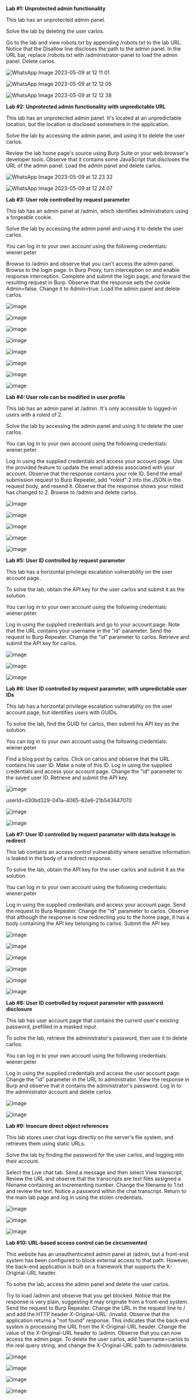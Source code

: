 **Lab #1: Unprotected admin functionality**

This lab has an unprotected admin panel.

Solve the lab by deleting the user carlos.

Go to the lab and view robots.txt by appending /robots.txt to the lab URL. Notice that the Disallow line discloses the path to the admin panel.
In the URL bar, replace /robots.txt with /administrator-panel to load the admin panel.
Delete carlos.

![WhatsApp Image 2023-05-09 at 12 11 01](https://github.com/SURYASNAIR1/PortSwigger/assets/123303806/825ebf27-2c90-4492-bff1-557b5bcc70e9)

![WhatsApp Image 2023-05-09 at 12 12 05](https://github.com/SURYASNAIR1/PortSwigger/assets/123303806/db4d5427-048d-46da-a9e0-c3a7683e51b9)

![WhatsApp Image 2023-05-09 at 12 12 38](https://github.com/SURYASNAIR1/PortSwigger/assets/123303806/9efef74b-29df-4f57-ae99-e3bdceb1933b)

**Lab #2: Unprotected admin functionality with unpredictable URL**

This lab has an unprotected admin panel. It's located at an unpredictable location, but the location is disclosed somewhere in the application.

Solve the lab by accessing the admin panel, and using it to delete the user carlos.

Review the lab home page's source using Burp Suite or your web browser's developer tools.
Observe that it contains some JavaScript that discloses the URL of the admin panel.
Load the admin panel and delete carlos.

![WhatsApp Image 2023-05-09 at 12 23 32](https://github.com/SURYASNAIR1/PortSwigger/assets/123303806/1b9c395f-c0a8-424e-8172-feec2294da48)

![WhatsApp Image 2023-05-09 at 12 24 07](https://github.com/SURYASNAIR1/PortSwigger/assets/123303806/f59421de-b08c-4488-8cec-f16a5692705c)

**Lab #3: User role controlled by request parameter**

This lab has an admin panel at /admin, which identifies administrators using a forgeable cookie.

Solve the lab by accessing the admin panel and using it to delete the user carlos.

You can log in to your own account using the following credentials: wiener:peter

Browse to /admin and observe that you can't access the admin panel.
Browse to the login page.
In Burp Proxy, turn interception on and enable response interception.
Complete and submit the login page, and forward the resulting request in Burp.
Observe that the response sets the cookie Admin=false. Change it to Admin=true.
Load the admin panel and delete carlos.

![image](https://github.com/SURYASNAIR1/PortSwigger/assets/123303806/3ca2a357-6f9a-4f8a-8627-e0719deb6cd7)

![image](https://github.com/SURYASNAIR1/PortSwigger/assets/123303806/1cb4cad5-bb35-4e1a-a2ba-4efc8173cfbd)

![image](https://github.com/SURYASNAIR1/PortSwigger/assets/123303806/90e05622-6d0e-4ce2-a183-bde679c495d2)

![image](https://github.com/SURYASNAIR1/PortSwigger/assets/123303806/4634a67b-faf2-43d9-aa06-72652dfae2fb)

![image](https://github.com/SURYASNAIR1/PortSwigger/assets/123303806/af0e339a-0c68-4619-8979-337d26345d2f)

![image](https://github.com/SURYASNAIR1/PortSwigger/assets/123303806/c2ffdacb-d88a-4d48-bd94-ce983cac4788)

![image](https://github.com/SURYASNAIR1/PortSwigger/assets/123303806/f0a2d462-e56f-406b-9183-2b800e932da8)

![image](https://github.com/SURYASNAIR1/PortSwigger/assets/123303806/b6f45abf-4be8-4e4d-a681-dff2656ae8f8)

**Lab #4: User role can be modified in user profile**

This lab has an admin panel at /admin. It's only accessible to logged-in users with a roleid of 2.

Solve the lab by accessing the admin panel and using it to delete the user carlos.

You can log in to your own account using the following credentials: wiener:peter.

Log in using the supplied credentials and access your account page.
Use the provided feature to update the email address associated with your account.
Observe that the response contains your role ID.
Send the email submission request to Burp Repeater, add "roleid":2 into the JSON in the request body, and resend it.
Observe that the response shows your roleid has changed to 2.
Browse to /admin and delete carlos.

![image](https://github.com/SURYASNAIR1/PortSwigger/assets/123303806/2fe8c073-df2b-4d0c-aa30-d66e01e1eb58)

![image](https://github.com/SURYASNAIR1/PortSwigger/assets/123303806/aa677078-d68d-43ca-afb8-424bcb0ada1f)

![image](https://github.com/SURYASNAIR1/PortSwigger/assets/123303806/ccd7cf25-6111-4357-8d25-e889cad1c2f6)

![image](https://github.com/SURYASNAIR1/PortSwigger/assets/123303806/3fe3d501-58b4-4621-9d18-05906b91b9fc)

![image](https://github.com/SURYASNAIR1/PortSwigger/assets/123303806/85c11cca-a7f7-4906-9134-95b7130227ab)

**Lab #5: User ID controlled by request parameter**

This lab has a horizontal privilege escalation vulnerability on the user account page.

To solve the lab, obtain the API key for the user carlos and submit it as the solution.

You can log in to your own account using the following credentials: wiener:peter.

Log in using the supplied credentials and go to your account page.
Note that the URL contains your username in the "id" parameter.
Send the request to Burp Repeater.
Change the "id" parameter to carlos.
Retrieve and submit the API key for carlos.

![image](https://github.com/SURYASNAIR1/PortSwigger/assets/123303806/1c390a42-2233-4bbd-92c1-ae038643ce7d)

![image](https://github.com/SURYASNAIR1/PortSwigger/assets/123303806/53174ea8-8892-4971-88fc-47e4eda78cb9)

![image](https://github.com/SURYASNAIR1/PortSwigger/assets/123303806/994f407d-483e-4374-8db2-e4d5eaec56b0)

**Lab #6: User ID controlled by request parameter, with unpredictable user IDs**

This lab has a horizontal privilege escalation vulnerability on the user account page, but identifies users with GUIDs.

To solve the lab, find the GUID for carlos, then submit his API key as the solution.

You can log in to your own account using the following credentials: wiener:peter

Find a blog post by carlos.
Click on carlos and observe that the URL contains his user ID. Make a note of this ID.
Log in using the supplied credentials and access your account page.
Change the "id" parameter to the saved user ID.
Retrieve and submit the API key.

![image](https://github.com/SURYASNAIR1/PortSwigger/assets/123303806/18bcf60b-3824-441b-a1c9-6c535e84ebd8)

userId=d30bd329-041a-4065-82e6-21b543647070

![image](https://github.com/SURYASNAIR1/PortSwigger/assets/123303806/0b6e6fb2-2f36-472d-aeda-e5d7709b6b52)

![image](https://github.com/SURYASNAIR1/PortSwigger/assets/123303806/da6415cb-2f04-443c-9f5f-e5ecd9f54c8b)

**Lab #7: User ID controlled by request parameter with data leakage in redirect**

This lab contains an access control vulnerability where sensitive information is leaked in the body of a redirect response.

To solve the lab, obtain the API key for the user carlos and submit it as the solution.

You can log in to your own account using the following credentials: wiener:peter

Log in using the supplied credentials and access your account page.
Send the request to Burp Repeater.
Change the "id" parameter to carlos.
Observe that although the response is now redirecting you to the home page, it has a body containing the API key belonging to carlos.
Submit the API key.

![image](https://github.com/SURYASNAIR1/PortSwigger/assets/123303806/d47e5b8d-a694-4e26-ba93-3a0c319f077b)

![image](https://github.com/SURYASNAIR1/PortSwigger/assets/123303806/d87a277c-24b0-4b49-be71-38fd537e6baa)

![image](https://github.com/SURYASNAIR1/PortSwigger/assets/123303806/d128cd2b-a7c1-47c6-9870-2a06564cd0ba)

![image](https://github.com/SURYASNAIR1/PortSwigger/assets/123303806/74dc541b-f550-4bbc-8dc2-4c705d277d59)

![image](https://github.com/SURYASNAIR1/PortSwigger/assets/123303806/c01320e4-49d4-4fa2-b3c3-64cc9dad7092)

![image](https://github.com/SURYASNAIR1/PortSwigger/assets/123303806/3dc826f6-5efd-4746-a4b4-cf472418b277)

**Lab #8: User ID controlled by request parameter with password disclosure**

This lab has user account page that contains the current user's existing password, prefilled in a masked input.

To solve the lab, retrieve the administrator's password, then use it to delete carlos.

You can log in to your own account using the following credentials: wiener:peter

Log in using the supplied credentials and access the user account page.
Change the "id" parameter in the URL to administrator.
View the response in Burp and observe that it contains the administrator's password.
Log in to the administrator account and delete carlos.

![image](https://github.com/SURYASNAIR1/PortSwigger/assets/123303806/36478a5d-ca3e-4fd7-8a96-92b7d8ba8eb3)

![image](https://github.com/SURYASNAIR1/PortSwigger/assets/123303806/e866d424-c9d7-4ad7-8ccf-4849b34ad9b7)

**Lab #9: Insecure direct object references**

This lab stores user chat logs directly on the server's file system, and retrieves them using static URLs.

Solve the lab by finding the password for the user carlos, and logging into their account.

Select the Live chat tab.
Send a message and then select View transcript.
Review the URL and observe that the transcripts are text files assigned a filename containing an incrementing number.
Change the filename to 1.txt and review the text. Notice a password within the chat transcript.
Return to the main lab page and log in using the stolen credentials.

![image](https://github.com/SURYASNAIR1/PortSwigger/assets/123303806/8bdc1cc3-ab60-49a5-ad4b-a2b4f502c806)

![image](https://github.com/SURYASNAIR1/PortSwigger/assets/123303806/e24a0700-6791-45c3-b73e-12027c7fd920)

![image](https://github.com/SURYASNAIR1/PortSwigger/assets/123303806/f8eb6be6-1247-4a7a-a052-337c00e5a089)

**Lab #10: URL-based access control can be circumvented**

This website has an unauthenticated admin panel at /admin, but a front-end system has been configured to block external access to that path. However, the back-end application is built on a framework that supports the X-Original-URL header.

To solve the lab, access the admin panel and delete the user carlos.

Try to load /admin and observe that you get blocked. Notice that the response is very plain, suggesting it may originate from a front-end system.
Send the request to Burp Repeater. Change the URL in the request line to / and add the HTTP header X-Original-URL: /invalid. Observe that the application returns a "not found" response. This indicates that the back-end system is processing the URL from the X-Original-URL header.
Change the value of the X-Original-URL header to /admin. Observe that you can now access the admin page.
To delete the user carlos, add ?username=carlos to the real query string, and change the X-Original-URL path to /admin/delete.

![image](https://github.com/SURYASNAIR1/PortSwigger/assets/123303806/fd0e85e9-9e6d-4290-a06b-4cb41db0be64)

![image](https://github.com/SURYASNAIR1/PortSwigger/assets/123303806/06ccc8bf-89a4-4364-b081-64b58c6581d7)

![image](https://github.com/SURYASNAIR1/PortSwigger/assets/123303806/f65205be-0a47-4fa7-a889-c9f1b278a562)

![image](https://github.com/SURYASNAIR1/PortSwigger/assets/123303806/d6e1e35b-4fe7-4669-8d66-f8870b4728f3)
